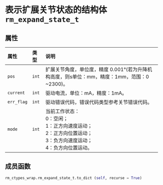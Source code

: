 # 表示扩展关节状态的结构体`rm_expand_state_t`

## 属性

|  属性  |  类型  |  说明  |
| :--- | :--- | :--- |
|  `pos`  |  `int`  |  扩展关节角度，单位度，精度 0.001°(若为升降机构高度，则s单位：mm，精度：1mm，范围：0 ~2300)。 |
|  `current`  |  `int`  |  驱动电流，单位：mA，精度：1mA。  |
|  `err_flag`  |  `int`  |  驱动错误代码，错误代码类型参考关节错误代码。  |
|  `mode`  |  `int`  |  当前工作状态：</br>0：空闲；</br>1：正方向速度运动；</br>2：正方向位置运动；</br>3：负方向速度运动；</br>4：负方向位置运动。  |

## 成员函数

```Python
rm_ctypes_wrap.rm_expand_state_t.to_dict (self, recurse = True)
```
